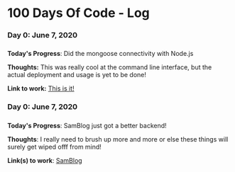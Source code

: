 # 100 Days Of Code - Log

### Day 0: June 7, 2020 
##### 

**Today's Progress**: Did the mongoose connectivity with Node.js

**Thoughts:** This was really cool at the command line interface, but the actual deployment and usage is yet to be done!

**Link to work:** [This is it!](https://github.com/Samarth484/FruitHorsDOeuvre)

### Day 0: June 7, 2020 
##### 

**Today's Progress**: SamBlog just got a better backend!

**Thoughts**: I really need to brush up more and more or else these things will surely get wiped offf from mind!

**Link(s) to work**: [SamBlog](https://github.com/Samarth484/SamBlog)


